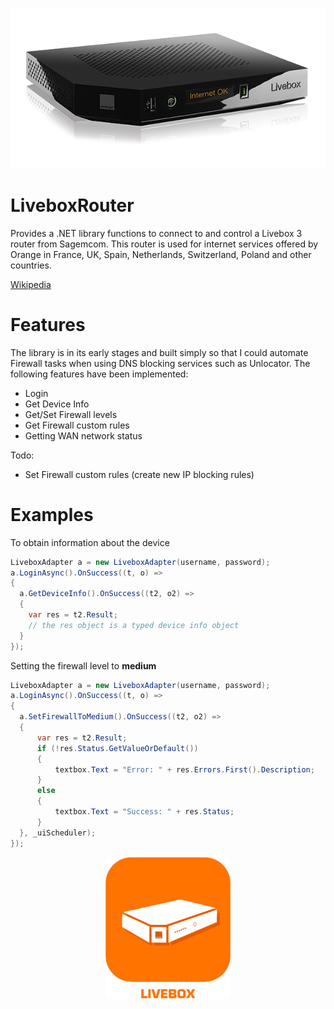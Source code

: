 <p align="center">
  <img src="https://raw.githubusercontent.com/sverrirs/LiveboxRouter/master/src/LiveboxRouter/img/livebox-play.png" />
</p>

# LiveboxRouter
Provides a .NET library functions to connect to and control a Livebox 3 router from Sagemcom. This router is used for internet services offered by Orange in France, UK, Spain, Netherlands, Switzerland, Poland and other countries.

<a href="https://en.wikipedia.org/wiki/Orange_Livebox" target="_blank">Wikipedia</a>

# Features
The library is in its early stages and built simply so that I could automate Firewall tasks when using DNS blocking services such as Unlocator.
The following features have been implemented:
* Login
* Get Device Info
* Get/Set Firewall levels
* Get Firewall custom rules
* Getting WAN network status

Todo:
* Set Firewall custom rules (create new IP blocking rules)

# Examples
To obtain information about the device

``` csharp
LiveboxAdapter a = new LiveboxAdapter(username, password);
a.LoginAsync().OnSuccess((t, o) =>
{
  a.GetDeviceInfo().OnSuccess((t2, o2) =>
  {
    var res = t2.Result;
    // the res object is a typed device info object
  }
});
```

Setting the firewall level to **medium**

``` csharp
LiveboxAdapter a = new LiveboxAdapter(username, password);
a.LoginAsync().OnSuccess((t, o) =>
{
  a.SetFirewallToMedium().OnSuccess((t2, o2) =>
  {
      var res = t2.Result;
      if (!res.Status.GetValueOrDefault())
      {
          textbox.Text = "Error: " + res.Errors.First().Description;
      }
      else
      {
          textbox.Text = "Success: " + res.Status;
      }
  }, _uiScheduler);
});
```

<p align="center">
  <img src="https://raw.githubusercontent.com/sverrirs/LiveboxRouter/master/src/LiveboxRouter/img/livebox_icon.png" width="200" />
</p>

